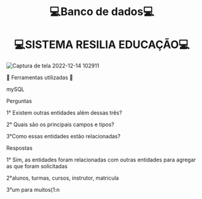 <h1 id="Sobre" align="center">💻Banco de dados💻 </h1>

<h1 id="Sobre" align="center">💻SISTEMA RESILIA EDUCAÇÃO💻 </h1>

![Captura de tela 2022-12-14 102911](https://user-images.githubusercontent.com/101163328/207608021-d825f03b-fefe-48a5-97e2-dc3d220fdda7.png)


🔧 Ferramentas utilizadas 🔧

mySQL

Perguntas

1° Existem outras entidades além dessas três?

2° Quais são os principais campos e tipos?

3°Como essas entidades estão relacionadas?

Respostas

1° Sim, as entidades foram relacionadas com outras entidades para agregar as que foram solicitadas

2°alunos, turmas, cursos, instrutor, matricula

3°um para muitos(1:n
